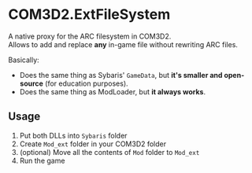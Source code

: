 # COM3D2.ExtFileSystem

A native proxy for the ARC filesystem in COM3D2.  
Allows to add and replace **any** in-game file without rewriting ARC files.

Basically:

* Does the same thing as Sybaris' `GameData`, but **it's smaller and open-source** (for education purposes).
* Does the same thing as ModLoader, but **it always works**.

## Usage

1. Put both DLLs into `Sybaris` folder
2. Create `Mod_ext` folder in your COM3D2 folder
3. (optional) Move all the contents of `Mod` folder to `Mod_ext`
4. Run the game
